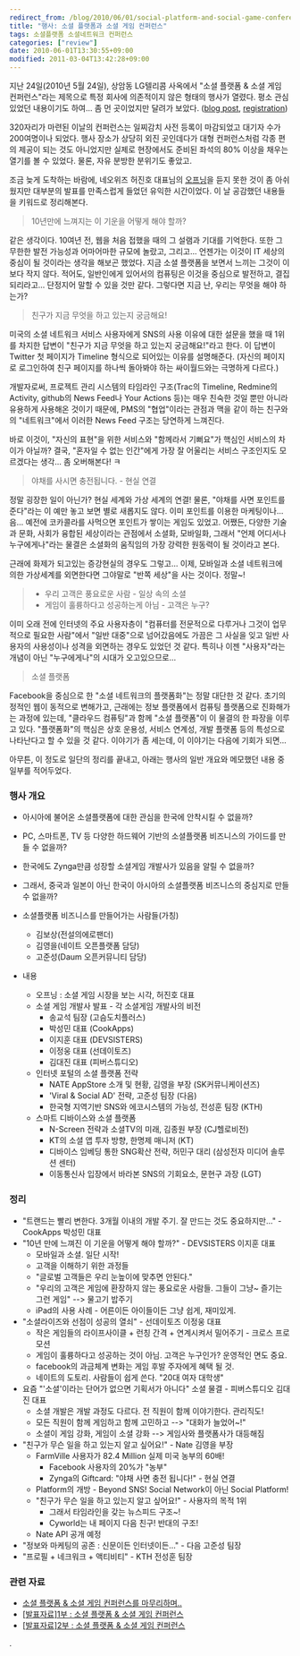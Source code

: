 ```yaml
---
redirect_from: /blog/2010/06/01/social-platform-and-social-game-conference/
title: "행사: 소셜 플랫폼과 소셜 게임 컨퍼런스"
tags: 소셜플랫폼 소셜네트워크 컨퍼런스
categories: ["review"]
date: 2010-06-01T13:30:55+09:00
modified: 2011-03-04T13:42:28+09:00
---
```


지난 24일(2010년 5월 24일), 상암동 LG텔리콤 사옥에서 "소셜 플랫폼 & 소셜 게임
컨퍼런스"라는 제목으로 특정 회사에 의존적이지 않은 형태의 행사가 열렸다. 평소
관심있었던 내용이기도 하여... 좀 먼 곳이었지만 달려가 보았다.
([blog post](http://2ndfinger.com/1073),
[registration](http://www.onoffmix.com/e/2ndfinger/1538))

320자리가 마련된 이날의 컨퍼런스는 일찌감치 사전 등록이 마감되었고 대기자 수가
200여명이나 되었다. 행사 장소가 상당히 외진 곳인데다가 대형 컨퍼런스처럼 각종
편의 제공이 되는 것도 아니었지만 실제로 현장에서도 준비된 좌석의 80% 이상을
채우는 열기를 볼 수 있었다. 물론, 자유 분방한 분위기도 좋았고.

조금 늦게 도착하는 바람에, 네오위즈 허진호 대표님의
[오프닝](http://www.slideshare.net/2ndfinger/ss-4325526)을 듣지 못한 것이 좀
아쉬웠지만 대부분의 발표를 만족스럽게 들었던 유익한 시간이었다.  이 날
공감했던 내용들을 키워드로 정리해본다.


> 10년만에 느껴지는 이 기운을 어떻게 해야 할까?

같은 생각이다. 10여년 전, 웹을 처음 접했을 때의 그 설램과 기대를 기억한다.
또한 그 무한한 발전 가능성과 어마어마한 규모에 놀랐고, 그리고... 언젠가는
이것이 IT 세상의 중심이 될 것이라는 생각을 해보곤 했었다. 지금 소셜 플랫폼을
보면서 느끼는 그것이 이보다 작지 않다. 적어도, 일반인에게 있어서의 컴퓨팅은
이것을 중심으로 발전하고, 결집되리라고... 단정지어 말할 수 있을 것만 같다.
그렇다면 지금 난, 우리는 무엇을 해야 하는가?

> 친구가 지금 무엇을 하고 있는지 궁금해요!

미국의 소셜 네트워크 서비스 사용자에게 SNS의 사용 이유에 대한 설문을 했을 때
1위를 차지한 답변이 "친구가 지금 무엇을 하고 있는지 궁금해요!"라고 한다. 이
답변이 Twitter 첫 페이지가 Timeline 형식으로 되어있는 이유를 설명해준다.
(자신의 페이지로 로그인하여 친구 페이지를 하나씩 돌아봐야 하는 싸이월드와는
극명하게 다르다.)

개발자로써, 프로젝트 관리 시스템의 타임라인 구조(Trac의 Timeline, Redmine의
Activity, github의 News Feed나 Your Actions 등)는 매우 친숙한 것일 뿐만 아니라
유용하게 사용해온 것이기 때문에, PMS의 "협업"이라는 관점과 맥을 같이 하는
친구와의 "네트워크"에서 이러한 News Feed 구조는 당연하게 느껴진다.

바로 이것이, "자신의 표현"을 위한 서비스와 "함께라서 기뻐요"가 핵심인 서비스의
차이가 아닐까? 결국, "혼자일 수 없는 인간"에게 가장 잘 어울리는 서비스
구조인지도 모르겠다는 생각... 좀 오버해본다! ㅋ

> 야채를 사시면 충전됩니다. - 현실 연결

정말 굉장한 일이 아닌가? 현실 세계와 가상 세계의 연결! 물론, "야채를 사면
포인트를 준다"라는 이 예만 놓고 보면 별로 새롭지도 않다. 이미 포인트를 이용한
마케팅이나... 음... 예전에 코카콜라를 사먹으면 포인트가 쌓이는 게임도 있었고.
어쨌든, 다양한 기술과 문화, 사회가 융합된 세상이라는 관점에서 소셜화,
모바일화, 그래서 "언제 어디서나 누구에게나"라는 물결은 소셜화의 움직임의 가장
강력한 원동력이 될 것이라고 본다.

근래에 화제가 되고있는 증강현실의 경우도 그렇고... 이제, 모바일과 소셜
네트워크에 의한 가상세계를 외면한다면 그야말로 "반쪽 세상"을 사는 것이다.
정말~!

> * 우리 고객은 풍요로운 사람 - 일상 속의 소셜
> * 게임이 훌륭하다고 성공하는게 아님 - 고객은 누구?

이미 오래 전에 인터넷의 주요 사용자층이 "컴퓨터를 전문적으로 다루거나 그것이
업무적으로 필요한 사람"에서 "일반 대중"으로 넘어갔음에도 가끔은 그 사실을
잊고 일반 사용자의 사용성이나 성격을 외면하는 경우도 있었던 것 같다. 특히나
이젠 "사용자"라는 개념이 아닌 "누구에게나"의 시대가 오고있으므로...

> 소셜 플랫폼

Facebook을 중심으로 한 "소셜 네트워크의 플랫폼화"는 정말 대단한 것 같다.
초기의 정적인 웹이 동적으로 변해가고, 근래에는 정보 플랫폼에서 컴퓨팅
플랫폼으로 진화해가는 과정에 있는데, "클라우드 컴퓨팅"과 함께 "소셜 플랫폼"이
이 물결의 한 파장을 이루고 있다. "플랫폼화"의 핵심은 상호 운용성, 서비스
연계성, 개발 플랫폼 등의 특성으로 나타난다고 할 수 있을 것 같다. 이야기가 좀
세는데, 이 이야기는 다음에 기회가 되면...


아무튼, 이 정도로 일단의 정리를 끝내고, 아래는 행사의 일반 개요와 메모했던
내용 중 일부를 적어두었다.


### 행사 개요

* 아시아에 불어온 소셜플랫폼에 대한 관심을 한국에 안착시킬 수 없을까?
* PC, 스마트폰, TV 등 다양한 하드웨어 기반의 소셜플랫폼 비즈니스의 가이드를
만들 수 없을까?
* 한국에도 Zynga만큼 성장할 소셜게임 개발사가 있음을 알릴 수 없을까?
* 그래서, 중국과 일본이 아닌 한국이 아시아의 소셜플랫폼 비즈니스의 중심지로
만들 수 없을까?

* 소셜플랫폼 비즈니스를 만들어가는 사람들(가칭)
  * 김보상(전설의에로팬더)
  * 김영을(네이트 오픈플랫폼 담당)
  * 고준성(Daum 오픈커뮤니티 담당)

* 내용
  * 오프닝 : 소셜 게임 시장을 보는 시각, 허진호 대표
  * 소셜 게임 개발사 발표 - 각 소셜게임 개발사의 비전
    * 송교석 팀장 (고슴도치플러스)
    * 박성민 대표 (CookApps)
    * 이지훈 대표 (DEVSISTERS)
    * 이정웅 대표 (선데이토즈)
    * 김대진 대표 (피버스튜디오)
  * 인터넷 포털의 소셜 플랫폼 전략
    * NATE AppStore 소개 및 현황, 김영을 부장 (SK커뮤니케이션즈)
    * 'Viral & Social AD' 전략, 고준성 팀장 (다음)
    * 한국형 지역기반 SNS와 에코시스템의 가능성, 전성훈 팀장 (KTH)
  * 스마트 디바이스와 소셜 플랫폼
    * N-Screen 전략과 소셜TV의 미래, 김종원 부장 (CJ헬로비전)
    * KT의 소셜 앱 투자 방향, 한명제 매니저 (KT)
    * 디바이스 임베딩 통한 SNG확산 전략, 허민구 대리 (삼성전자 미디어 솔루션 센터)
    * 이동통신사 입장에서 바라본 SNS의 기회요소, 문현구 과장 (LGT)


### 정리

* "트랜드는 빨리 변한다. 3개월 이내의 개발 주기. 잘 만드는 것도 중요하지만..." - CookApps 박성민 대표
* "10년 만에 느껴진 이 기운을 어떻게 해야 할까?" - DEVSISTERS 이지훈 대표
  * 모바일과 소셜. 일단 시작!
  * 고객을 이해하기 위한 과정들
  * "글로벌 고객들은 우리 눈높이에 맞추면 안된다."
  * "우리의 고객은 게임에 환장하지 않는 풍요로운 사람들. 그들이 그냥~ 즐기는 그런 게임" --> 물고기 밥주기
  * iPad의 사용 사례 - 어른이든 아이들이든 그냥 쉽게, 재미있게.
* "소셜라이즈와 선점이 성공의 열쇠" - 선데이토즈 이정웅 대표
  * 작은 게임들의 라이프사이클 + 런칭 간격 + 연계시켜서 밀어주기 - 크로스 프로모션
  * 게임이 훌륭하다고 성공하는 것이 아님. 고객은 누구인가? 운영적인 면도 중요.
  * facebook의 과금체계 변화는 게임 후발 주자에게 혜택 될 것.
  * 네이트의 도토리. 사람들이 쉽게 쓴다. "20대 여자 대학생"
* 요즘 "'소셜'이라는 단어가 없으면 기획서가 아니다" 소셜 물결 - 피버스튜디오 김대진 대표
  * 소셜 개발은 개발 과정도 다르다. 전 직원이 함께 이야기한다. 관리직도!
  * 모든 직원이 함께 게임하고 함께 고민하고 --> "대화가 늘었어~!"
  * 소셜이 게임 강화, 게임이 소셜 강화 --> 게임사와 플랫폼사가 대등해짐
* "친구가 무슨 일을 하고 있는지 알고 싶어요!" - Nate 김영을 부장
  * FarmVille 사용자가 82.4 Million 실제 미국 농부의 60배!
    * Facebook 사용자의 20%가 "농부"
    * Zynga의 Giftcard: "야채 사면 충전 됩니다!" - 현실 연결
  * Platform의 개방 - Beyond SNS! Social Network이 아닌 Social Platform!
  * "친구가 무슨 일을 하고 있는지 알고 싶어요!" - 사용자의 목적 1위
    * 그래서 타임라인을 갖는 뉴스피드 구조~!
    * Cyworld는 내 페이지 다음 친구! 반대의 구조!
  * Nate API 공개 예정
* "정보와 마케팅의 공존 : 신문이든 인터넷이든..." - 다음 고준성 팀장
* "프로필 + 네크워크 + 액티비티" - KTH 전성훈 팀장


### 관련 자료
* [소셜 플랫폼 & 소셜 게임 컨퍼런스를 마무리하며..](http://2ndfinger.com/1075)
* [[발표자료]1부 : 소셜 플랫폼 & 소셜 게임 컨퍼런스](http://2ndfinger.com/1076)
* [[발표자료]2부 : 소셜 플랫폼 & 소셜 게임 컨퍼런스](http://2ndfinger.com/1077)

.
